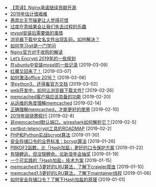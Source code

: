 - [【意译】Nginx承诺继续贡献开源](意译】2019/Nginx承诺继续贡献开源.md)
- [2019年估计很艰难](https://mp.weixin.qq.com/s/6_2oAiNfa0t1NQRns4O6FQ)
- [愚弄比无节操更让人觉得可恨](https://mp.weixin.qq.com/s/XbHWgDUWOP-HkeAsFQDirA)
- [过度在意结果会让我们失去过程的乐趣](https://mp.weixin.qq.com/s/7E8uGDcikXpL3ktPQFjqiA)
- [mysql安装后需要做的事情](https://mp.weixin.qq.com/s/DvOri-1AzZiokB_Dq4DbEA)
- [浏览器下载中文名文件出现乱码，如何解决？](https://mp.weixin.qq.com/s/dADwiThHFf87SppGVeLDXA)
- [如何学习git是一门学问](https://mp.weixin.qq.com/s/dvYEjjmAh9H4xxEInodBqw)
- [Nginx官方对于收购的解读](https://mp.weixin.qq.com/s/VTy0gnK6g-c0WxJo--mS6Q)
- [Let’s Encrypt 2019年的一些规划](https://mp.weixin.qq.com/s/Y9uGk04Egrpv6DgZojUzuw)
- [在ubuntu中安装mysql的一些记录](https://mp.weixin.qq.com/s/GHz8EG_jC4ABgBx6j_aaVw)  [2019-03-09]
- [红魔又回来了！](https://mp.weixin.qq.com/s/Xy_lD0Ck7p4JrLWjPcUDKQ) [2019-03-07]
- [如何激活office 2016？](https://mp.weixin.qq.com/s/mzusEIKyA8J54xgvscl1Ng) [2019-03-06]
- [学python3，还得看官方文档](https://mp.weixin.qq.com/s/DYAcFI_Mvoh2fBbanBwunw) [2019-03-02]
- [web开发中，如何让浏览器下载文件?](https://mp.weixin.qq.com/s/VUuf-NV8gvTbu2xjmHs4vg) [2019-02-26]
- [memcached客户端应该具备的功能](https://mp.weixin.qq.com/s/ozxtcOHfPmoPM5QzqD7fmw) [2019-02-20]
- [从运维的角度理解memcached](https://mp.weixin.qq.com/s/ZyJjLMYmjNPeVq1HbU5wTQ) [2019-02-14]   
- [正确理解memcached，才能更好的使用](https://mp.weixin.qq.com/s/njbvleUr8_PmhdEjZkpCIA) [2019-02-10]
- [2019年骁骁寒假行](https://mp.weixin.qq.com/s/YYfEYMIgBKLOT8c1rYEg1A) [2019-02-8]
- [非memcached默认端口，wireshark如何解析它？](https://mp.weixin.qq.com/s/OxjqA3b8JDubZiHsFxtu-w)[2019-02-5]
- [certbot-letencrypt工具的ROADMAP](https://mp.weixin.qq.com/s/oSjLOkumhjQIzzWVmRM_jA) [2019-02-2]
- [PHP和Python实战bcrypt算法](https://mp.weixin.qq.com/s/_ZdnhMvYzsk0UqlH_d4duA) [2019-01-30]
- [安全存储口令的业界标准：bcrypt算法](https://mp.weixin.qq.com/s/bBUuWwsg9qyNLo1MsbtTeQ) [2019-01-26]
- [PBKDF2函数，比「Hash加盐」更好的口令保护方案](https://mp.weixin.qq.com/s/16Rze8cPFfrHolBMRhznmA) [2019-01-22]
- [有锦鲤运，但没锦鲤命。论新浪年会抽奖](https://mp.weixin.qq.com/s/O71MI_j0Ttr9HFqJTtPDXA) [2019-01-19]
- [一个可实践的「Hash加盐」技术方案](https://mp.weixin.qq.com/s/WZQ4aJLnnSnKym5yBp3v2g) [2019-01-15]
- [memcached1.5更好的LRU算法，了解下crawler爬虫](https://mp.weixin.qq.com/s/p40CJOlTITU-__D4t05D7g) [2019-01-10]
- [memcached1.5更好的LRU算法，了解下maintainer线程](https://mp.weixin.qq.com/s/BG3wpLOWQJrKd0_btxo1Tw) [2019-01-06]
- [如何安全存储口令？了解下Hash加盐的原理](https://mp.weixin.qq.com/s/1X_aOoadk1CCBzGFC-EM3w) [2019-01-01] 
 
